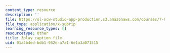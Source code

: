 ```yaml
---
content_type: resource
description: ''
file: https://ol-ocw-studio-app-production.s3.amazonaws.com/courses/7-91j-foundations-of-computational-and-systems-biology-spring-2014/01a4b4edbdb1952ea7a16e1a3a071515_kUN6rJ21Hno.srt
file_type: application/x-subrip
learning_resource_types: []
resourcetype: Other
title: 3play caption file
uid: 01a4b4ed-bdb1-952e-a7a1-6e1a3a071515
---
```

